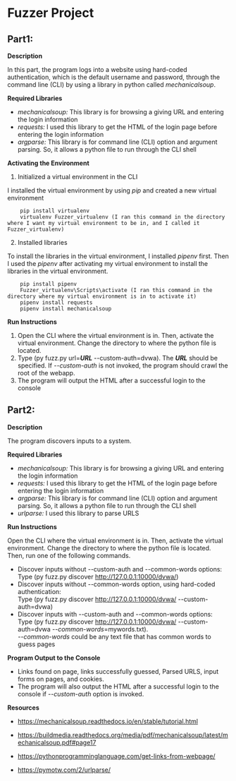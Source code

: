 # Fuzzer Project 

## Part1:
**Description**

In this part, the program logs into a website using hard-coded authentication, which is the default username and password, through the command line (CLI) by using a library in python called *mechanicalsoup*. 

**Required Libraries**

* *mechanicalsoup:* This library is for browsing a giving URL and entering the login information
* *requests:* I used this library to get the HTML of the login page before entering the login information 
* *argparse:* This library is for command line (CLI) option and argument parsing. So, it allows a python file to run through the CLI shell 

**Activating the Environment**

1. Initialized a virtual environment in the CLI

I installed the virtual environment by using *pip* and created a new virtual environment

		pip install virtualenv
		virtualenv Fuzzer_virtualenv (I ran this command in the directory where I want my virtual environment to be in, and I called it Fuzzer_virtualenv)

2. Installed libraries

To install the libraries in the virtual environment, I installed *pipenv* first. Then I used the *pipenv* after activating my virtual environment to install the libraries in the virtual environment. 

		pip install pipenv
		Fuzzer_virtualenv\Scripts\activate (I ran this command in the directory where my virtual environment is in to activate it)
		pipenv install requests
		pipenv install mechanicalsoup
		


**Run Instructions**

1. Open the CLI where the virtual environment is in. Then, activate the virtual environment. Change the directory to where the python file is located.
2. Type (py fuzz.py url=**_URL_** --custom-auth=dvwa). The **_URL_** should be specified. If *--custom-auth* is not invoked, the program should crawl the root of the webapp.
3. The program will output the HTML after a successful login to the console

## Part2:
**Description**

The program discovers inputs to a system.

**Required Libraries**

* *mechanicalsoup:* This library is for browsing a giving URL and entering the login information
* *requests:* I used this library to get the HTML of the login page before entering the login information 
* *argparse:* This library is for command line (CLI) option and argument parsing. So, it allows a python file to run through the CLI shell 
* *urlparse:* I used this library to parse URLS

**Run Instructions**

Open the CLI where the virtual environment is in. Then, activate the virtual environment. Change the directory to where the python file is located. Then, run one of the following commands.
 
* Discover inputs without --custom-auth and --common-words options:<br/> 
Type (py fuzz.py discover http://127.0.0.1:10000/dvwa/) 
* Discover inputs without --common-words option, using hard-coded authentication:<br/>
Type (py fuzz.py discover http://127.0.0.1:10000/dvwa/ --custom-auth=dvwa)
* Discover inputs with --custom-auth and --common-words options:<br/>
Type (py fuzz.py discover http://127.0.0.1:10000/dvwa/ --custom-auth=dvwa *--common-words*=mywords.txt).<br/> 
*--common-words* could be any text file that has common words to guess pages

**Program Output to the Console**

* Links found on page, links successfully guessed, Parsed URLS, input forms on pages, and cookies. 
* The program will also output the HTML after a successful login to the console if *--custom-auth* option is invoked. 



**Resources**

* https://mechanicalsoup.readthedocs.io/en/stable/tutorial.html

* https://buildmedia.readthedocs.org/media/pdf/mechanicalsoup/latest/mechanicalsoup.pdf#page17

* https://pythonprogramminglanguage.com/get-links-from-webpage/

* https://pymotw.com/2/urlparse/

